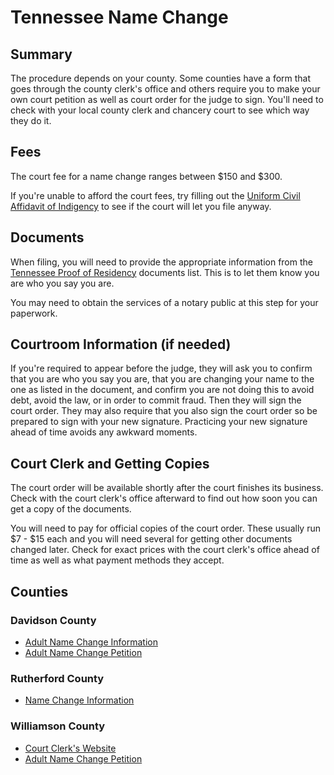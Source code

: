 # Tennessee Name Change

## Summary
The procedure depends on your county. Some counties have a form that goes through the county clerk's office and others require you to make your own court petition as well as court order for the judge to sign. You'll need to check with your local county clerk and chancery court to see which way they do it.

## Fees
The court fee for a name change ranges between $150 and $300.

If you're unable to afford the court fees, try filling out the [Uniform Civil Affidavit of Indigency](https://www.tncourts.gov/sites/default/files/uniform_civil_affidavit_of_indigency.pdf) to see if the court will let you file anyway.

## Documents
When filing, you will need to provide the appropriate information from the [Tennessee Proof of Residency](https://www.tn.gov/safety/driver-services/classd/tnresidency.html) documents list. This is to let them know you are who you say you are.

You may need to obtain the services of a notary public at this step for your paperwork.

## Courtroom Information (if needed)
If you're required to appear before the judge, they will ask you to confirm that you are who you say you are, that you are changing your name to the one as listed in the document, and confirm you are not doing this to avoid debt, avoid the law, or in order to commit fraud. Then they will sign the court order. They may also require that you also sign the court order so be prepared to sign with your new signature. Practicing your new signature ahead of time avoids any awkward moments.

## Court Clerk and Getting Copies
The court order will be available shortly after the court finishes its business. Check with the court clerk's office afterward to find out how soon you can get a copy of the documents.

You will need to pay for official copies of the court order. These usually run $7 - $15 each and you will need several for getting other documents changed later. Check for exact prices with the court clerk's office ahead of time as well as what payment methods they accept.

## Counties
### Davidson County
* [Adult Name Change Information](https://chanceryclerkandmaster.nashville.gov/wp-content/uploads/Name-Change-Adult-Information-updated-2.11.20.pdf)
* [Adult Name Change Petition](https://chanceryclerkandmaster.nashville.gov/wp-content/uploads/Name-Change-Petition-Adult-07-29-2021.pdf)

### Rutherford County
* [Name Change Information](https://rutherfordcountytn.gov/name-change)

### Williamson County
* [Court Clerk's Website](https://www.williamsoncounty-tn.gov/243/Circuit-Court-Clerk)
* [Adult Name Change Petition](https://www.williamsoncounty-tn.gov/DocumentCenter/View/339/Petition-For-name-Change)


